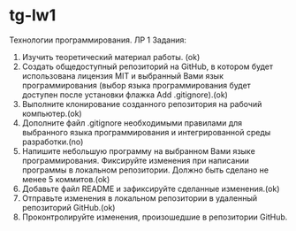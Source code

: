 # tg-lw1
Технологии программирования. ЛР 1
Задания:
1. Изучить теоретический материал работы. (ok)
2. Создать общедоступный репозиторий на GitHub, в котором будет использована
лицензия MIT и выбранный Вами язык программирования (выбор языка
программирования будет доступен после установки флажка Add .gitignore).(ok)
3. Выполните клонирование созданного репозитория на рабочий компьютер.(ok)
4. Дополните файл .gitignore необходимыми правилами для выбранного языка
программирования и интегрированной среды разработки.(no)
5. Напишите небольшую программу на выбранном Вами языке программирования.
Фиксируйте изменения при написании программы в локальном репозитории. Должно
быть сделано не менее 5 коммитов.(ok)
6. Добавьте файл README и зафиксируйте сделанные изменения.(ok)
7. Отправьте изменения в локальном репозитории в удаленный репозиторий GitHub.(ok)
8. Проконтролируйте изменения, произошедшие в репозитории GitHub.